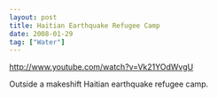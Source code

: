 ```yaml
---
layout: post
title: Haitian Earthquake Refugee Camp
date: 2008-01-29
tag: ["Water"]
---
```


http://www.youtube.com/watch?v=Vk21YOdWvgU  

Outside a makeshift Haitian earthquake refugee camp.
